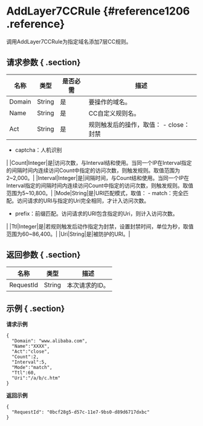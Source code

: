 # AddLayer7CCRule {#reference1206 .reference}

调用AddLayer7CCRule为指定域名添加7层CC规则。

## 请求参数 { .section}

|名称|类型|是否必需|描述|
|--|--|----|--|
|Domain|String|是|要操作的域名。|
|Name|String|是|CC自定义规则名。|
|Act|String|是|规则触发后的操作，取值： -   close：封禁
-   captcha：人机识别

 |
|Count|Integer|是|访问次数，与Interval结和使用。当同一个IP在Interval指定的间隔时间内连续访问Count中指定的访问次数，则触发规则。取值范围为2~2,000。|
|Interval|Integer|是|间隔时间，与Count结和使用。当同一个IP在Interval指定的间隔时间内连续访问Count中指定的访问次数，则触发规则。取值范围为5~10,800。|
|Mode|String|是|URI匹配模式，取值： -   match：完全匹配。访问请求的URI与指定的Uri完全相同，才计入访问次数。
-   prefix：前缀匹配。访问请求的URI包含指定的Uri，则计入访问次数。

 |
|Ttl|Integer|是|若规则触发后动作指定为封禁，设置封禁时间，单位为秒，取值范围为60~86,400。|
|Uri|String|是|被防护的URI。|

## 返回参数 { .section}

|名称|类型|描述|
|--|--|--|
|RequestId|String|本次请求的ID。|

## 示例 { .section}

**请求示例** 

```
{
  "Domain": "www.alibaba.com",
  "Name":"XXXX",
  "Act":"close",
  "Count":2,
  "Interval":5,
  "Mode":"match",
  "Ttl":60,
  "Uri":"/a/b/c.htm"
}
```

**返回示例** 

```
{
  "RequestId": "0bcf28g5-d57c-11e7-9bs0-d89d6717dxbc"
}
				
```

